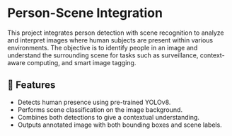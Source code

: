 # Person-Scene Integration

This project integrates person detection with scene recognition to analyze and interpret images where human subjects are present within various environments. The objective is to identify people in an image and understand the surrounding scene for tasks such as surveillance, context-aware computing, and smart image tagging.

## 🧠 Features

- Detects human presence using pre-trained YOLOv8.
- Performs scene classification on the image background.
- Combines both detections to give a contextual understanding.
- Outputs annotated image with both bounding boxes and scene labels.



